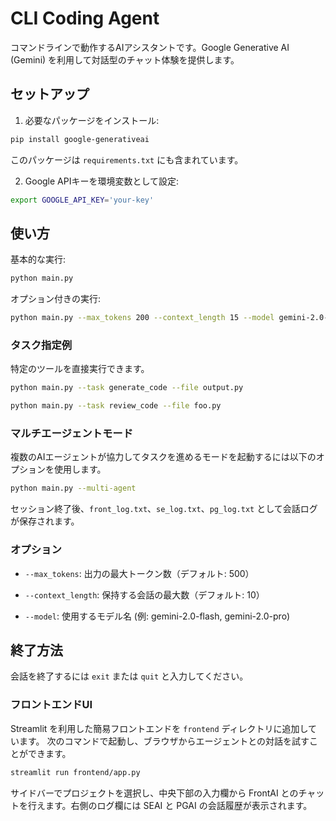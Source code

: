 # CLI Coding Agent

コマンドラインで動作するAIアシスタントです。Google Generative AI (Gemini) を利用して対話型のチャット体験を提供します。
## セットアップ

1. 必要なパッケージをインストール:
```bash
pip install google-generativeai
```
このパッケージは `requirements.txt` にも含まれています。

2. Google APIキーを環境変数として設定:
```bash
export GOOGLE_API_KEY='your-key'
```

## 使い方

基本的な実行:
```bash
python main.py
```

オプション付きの実行:
```bash
python main.py --max_tokens 200 --context_length 15 --model gemini-2.0-flash
```

### タスク指定例

特定のツールを直接実行できます。

```bash
python main.py --task generate_code --file output.py
```

```bash
python main.py --task review_code --file foo.py
```

### マルチエージェントモード

複数のAIエージェントが協力してタスクを進めるモードを起動するには以下のオプションを使用します。

```bash
python main.py --multi-agent
```

セッション終了後、`front_log.txt`、`se_log.txt`、`pg_log.txt` として会話ログが保存されます。

### オプション
- `--max_tokens`: 出力の最大トークン数（デフォルト: 500）
- `--context_length`: 保持する会話の最大数（デフォルト: 10）

- `--model`: 使用するモデル名 (例: gemini-2.0-flash, gemini-2.0-pro)

## 終了方法
会話を終了するには `exit` または `quit` と入力してください。

### フロントエンドUI
Streamlit を利用した簡易フロントエンドを `frontend` ディレクトリに追加しています。
次のコマンドで起動し、ブラウザからエージェントとの対話を試すことができます。
```bash
streamlit run frontend/app.py
```
サイドバーでプロジェクトを選択し、中央下部の入力欄から FrontAI とのチャットを行えます。右側のログ欄には SEAI と PGAI の会話履歴が表示されます。
